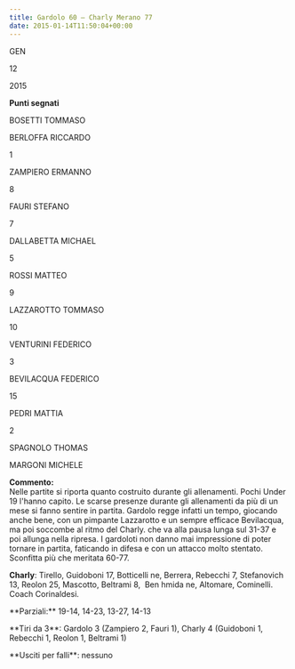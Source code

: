 ```yaml
---
title: Gardolo 60 – Charly Merano 77
date: 2015-01-14T11:50:04+00:00
---
```

GEN

12

2015

**Punti segnati**

BOSETTI TOMMASO

BERLOFFA RICCARDO

1

ZAMPIERO ERMANNO

8

FAURI STEFANO

7

DALLABETTA MICHAEL

5

ROSSI MATTEO

9

LAZZAROTTO TOMMASO

10

VENTURINI FEDERICO

3

BEVILACQUA FEDERICO

15

PEDRI MATTIA

2

SPAGNOLO THOMAS

MARGONI MICHELE

**Commento:**  
Nelle partite si riporta quanto costruito durante gli allenamenti. Pochi Under 19 l'hanno capito. Le scarse presenze durante gli allenamenti da più di un mese si fanno sentire in partita. Gardolo regge infatti un tempo, giocando anche bene, con un pimpante Lazzarotto e un sempre efficace Bevilacqua, ma poi soccombe al ritmo del Charly. che va alla pausa lunga sul 31-37 e poi allunga nella ripresa. I gardoloti non danno mai impressione di poter tornare in partita, faticando in difesa e con un attacco molto stentato. Sconfitta più che meritata 60-77.

**Charly**: Tirello, Guidoboni 17, Botticelli ne, Berrera, Rebecchi 7, Stefanovich 13, Reolon 25, Mascotto, Beltrami 8,  Ben hmida ne, Altomare, Cominelli. Coach Corinaldesi.

\*\*Parziali:\*\* 19-14, 14-23, 13-27, 14-13

\*\*Tiri da 3\*\*: Gardolo 3 (Zampiero 2, Fauri 1), Charly 4 (Guidoboni 1, Rebecchi 1, Reolon 1, Beltrami 1)

\*\*Usciti per falli\*\*: nessuno